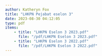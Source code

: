 ```yaml
---
author: Katheryn Fox
title: "LHKPN Pejabat eselon 3"
date: 2023-08-30 04:12:05
type: pdf
items:
    - title: "LHKPN Eselon 3 2023.pdf"
      file: "/pdf/LHKPN Eselon 3 2023.pdf"
    - title: "LHKPN Eselon 3 2022.pdf"
      file: "/pdf/LHKPN Eselon 3 2022.pdf"
---
```

